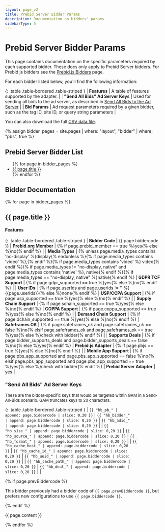 ```yaml
---
layout: page_v2
title: Prebid Server Bidder Params
description: Documentation on bidders' params
sidebarType: 5
---
```


# Prebid Server Bidder Params

This page contains documentation on the specific parameters required by each supported bidder.
These docs only apply to Prebid Server bidders. For Prebid.js bidders see the
[Prebid.js Bidders](/dev-docs/bidders.html) page.

For each bidder listed below, you'll find the following information:

{: .table .table-bordered .table-striped }
| **Features**                     | A table of features supported by the adapter.  |
| **"Send All Bids" Ad Server Keys**  | Used for sending all bids to the ad server, as described in [Send All Bids to the Ad Server](/adops/send-all-bids-adops.html) |
| **Bid Params**                      | Ad request parameters required by a given bidder, such as the tag ID, site ID, or query string parameters                                     |

You can also download the full <a href="/dev-docs/bidder-data.csv" download>CSV data file</a>.


{% assign bidder_pages = site.pages | where: "layout", "bidder" | where: "pbs", true %}

## Prebid Server Bidder List

<ul>
{% for page in bidder_pages %}
<li>
<a href="#{{ page.biddercode }}">{{ page.title }}</a>
</li>
{% endfor %}
</ul>

## Bidder Documentation

{% for page in bidder_pages %}

<div class="bs-docs-section" markdown="1">
<a name="{{ page.biddercode }}" ></a>
<h2>{{ page.title }}</h2>

<h4>Features</h4>

{: .table .table-bordered .table-striped }
| **Bidder Code** | {{ page.biddercode }} | **Prebid.org Member** | {% if page.prebid_member == true %}yes{% else %}no{% endif %} |
| **Media Types** | {% unless page.media_types contains 'no-display' %}display{% endunless %}{% if page.media_types contains 'video' %},{% endif %}{% if page.media_types contains 'video' %} video{% endif %}{% if page.media_types != "no-display, native" and page.media_types contains 'native' %}, native{% endif %}{% if page.media_types == "no-display, native" %}native{% endif %} | **GDPR TCF Support** | {% if page.gdpr_supported == true %}yes{% else %}no{% endif %} |
| **User IDs** | {% if page.userIds and page.userIds != '' %}{{page.userIds}}{% else %}none{% endif %} | **USP/CCPA Support** | {% if page.usp_supported == true %}yes{% else %}no{% endif %} |
| **Supply Chain Support** | {% if page.schain_supported  == true %}yes{% else %}no{% endif %} | **COPPA Support** | {% if page.coppa_supported == true %}yes{% else %}no{% endif %} |
| **Demand Chain Support** | {% if page.dchain_supported  == true %}yes{% else %}no{% endif %} | **Safeframes OK** | {% if page.safeframes_ok and page.safeframes_ok == false %}no{% elsif page.safeframes_ok and page.safeframes_ok == true %}yes{% else %}check with bidder{% endif %} |
| **Supports Deals** | {% if page.bidder_supports_deals and page.bidder_supports_deals == false %}no{% else %}yes{% endif %} | **Prebid.js Adapter** | {% if page.pbjs == true %}yes{% else %}no{% endif %} |
| **Mobile App Support** | {% if page.pbs_app_supported and page.pbs_app_supported == false %}no{% elsif page.pbs_app_supported and page.pbs_app_supported == true %}yes{% else %}check with bidder{% endif %} | **Prebid Server Adapter** | yes |


<h3>"Send All Bids" Ad Server Keys</h3>

<font size="-1">These are the bidder-specific keys that would be targeted within GAM in a Send-All-Bids scenario. GAM truncates keys to 20 characters.</font>

{: .table .table-bordered .table-striped }
| <code>{{ "hb_pb_" | append: page.biddercode | slice: 0,20 }}</code> | <code>{{ "hb_bidder_" | append: page.biddercode | slice: 0,20 }}</code> | <code>{{ "hb_adid_" | append: page.biddercode | slice: 0,20 }}</code> |
| <code>{{ "hb_size_" | append: page.biddercode | slice: 0,20 }}</code> | <code>{{ "hb_source_" | append: page.biddercode | slice: 0,20 }}</code> | <code>{{ "hb_format_" | append: page.biddercode | slice: 0,20 }}</code> |
| <code>{{ "hb_cache_host_" | append: page.biddercode | slice: 0,20 }}</code> | <code>{{ "hb_cache_id_" | append: page.biddercode | slice: 0,20 }}</code> | <code>{{ "hb_uuid_" | append: page.biddercode | slice: 0,20 }}</code> |
| <code>{{ "hb_cache_path_" | append: page.biddercode | slice: 0,20 }}</code> | <code>{{ "hb_deal_" | append: page.biddercode | slice: 0,20 }}</code> | |

{% if page.prevBiddercode %}

This bidder previously had a bidder code of `{{ page.prevBiddercode }}`, but prefers new configurations to use `{{ page.biddercode }}`.

{% endif %}

{{ page.content }}

</div>

{% endfor %}
